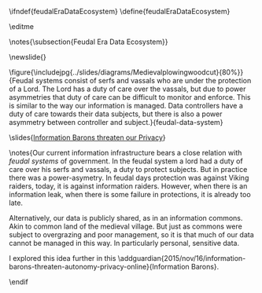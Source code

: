 \ifndef{feudalEraDataEcosystem}
\define{feudalEraDataEcosystem}

\editme

\notes{\subsection{Feudal Era Data Ecosystem}}

\newslide{}

\figure{\includejpg{../slides/diagrams/Medievalplowingwoodcut}{80%}}{Feudal systems consist of serfs and vassals who are under the protection of a Lord. The Lord has a duty of care over the vassals, but due to power asymmetries that duty of care can be difficult to monitor and enforce. This is similar to the way our information is managed. Data controllers have a duty of care towards their data subjects, but there is also a power asymmetry between controller and subject.}{feudal-data-system}

\slides{[Information Barons threaten our Privacy](https://www.theguardian.com/media-network/2015/nov/16/information-barons-threaten-autonomy-privacy-online)}

\notes{Our current information infrastructure bears a close relation with *feudal systems* of government. In the feudal system a lord had a duty of care over his serfs and vassals, a duty to protect subjects. But in practice there was a power-asymetry. In feudal days protection was against Viking raiders, today, it is against information raiders. However, when there is an information leak, when there is some failure in protections, it is already too late. 

Alternatively, our data is publicly shared, as in an information commons. Akin to common land of the medieval village. But just as commons were subject to overgrazing and poor management, so it is that much of our data cannot be managed in this way. In particularly personal, sensitive data. 

I explored this idea further in this \addguardian{2015/nov/16/information-barons-threaten-autonomy-privacy-online}{Information Barons}.

\endif
